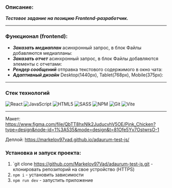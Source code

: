 ### Описание:
***Тестовое задание на позицию Frontend-разработчик.***
___

### Функционал (frontend):
- ***Заказать медиаплан*** асинхронный запрос, в блок Файлы добавляются медиапланы:
- ***Заказать отчет*** асинхронный запрос, в блок Файлы добавляются элементы с отчетами:
- ***Рендер сообщений*** отправка текстового содержимого в окно чата:
- ***Адаптивный дизайн*** Desktop(1440px), Tablet(768px), Mobile(375px):

____

### Стек технологий
![React](https://img.shields.io/badge/react-%2320232a.svg?style=for-the-badge&logo=react&logoColor=%2361DAFB)
![JavaScript](https://img.shields.io/badge/javascript-%23323330.svg?style=for-the-badge&logo=javascript&logoColor=%23F7DF1E)
![HTML5](https://img.shields.io/badge/html5-%23E34F26.svg?style=for-the-badge&logo=html5&logoColor=white)
![SASS](https://img.shields.io/badge/SASS-hotpink.svg?style=for-the-badge&logo=SASS&logoColor=white)
![NPM](https://img.shields.io/badge/NPM-%23CB3837.svg?style=for-the-badge&logo=npm&logoColor=white)
![Git](https://img.shields.io/badge/git-%23F05033.svg?style=for-the-badge&logo=git&logoColor=white)
![Vite](https://img.shields.io/badge/vite-%23646CFF.svg?style=for-the-badge&logo=vite&logoColor=white)

----
Макет: https://www.figma.com/file/QbTT8hxNlk2JuducvhV5OE/Pink_Chicken?type=design&node-id=1%3A535&mode=design&t=81Ofe5Yv7OstwrsO-1

Деплой: https://markelov97vad.github.io/adaurum-test-js/

### Установка и запуск проекта:

1. `git clone https://github.com/Markelov97Vad/adaurum-test-js.git - клонировать репозиторий на свое устройство (HTTPS)
2. `npm i` - установить зависимости
3. `npm run dev` - запустить приложение
